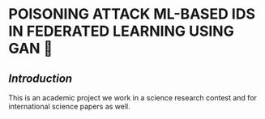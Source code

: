 # POISONING ATTACK ML-BASED IDS IN FEDERATED LEARNING USING GAN :name_badge:

## *Introduction*

This is an academic project we work in a science research contest and for international science papers as well. 
